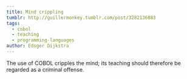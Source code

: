 ```yaml
---
title: Mind crippling
tumblr: http://guillermonkey.tumblr.com/post/3282136883
tags:
  - cobol
  - teaching
  - programming-languages
author: Edsger Dijkstra
---
```


The use of COBOL cripples the mind; its teaching should therefore be regarded as a criminal offense.
